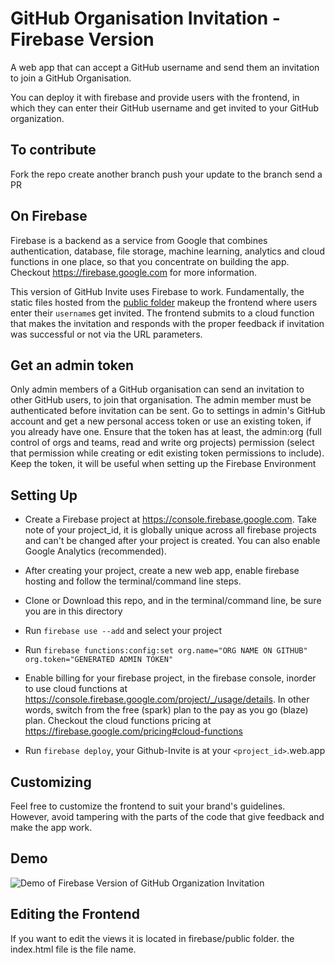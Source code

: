 # GitHub Organisation Invitation - Firebase Version

A web app that can accept a GitHub username and send them an invitation to join a GitHub Organisation.

You can deploy it with firebase and provide users with the frontend, in which they can enter their GitHub username and get invited to your GitHub organization.

## To contribute
Fork the repo 
create another branch
push your update to the branch 
send a PR

## On Firebase
Firebase is a backend as a service from Google that combines authentication, database, file storage, machine learning, analytics and cloud functions in one place, so that you concentrate on building the app. Checkout https://firebase.google.com for more information. 

This version of GitHub Invite uses Firebase to work. Fundamentally, the static files hosted from the [public folder](./public) makeup the frontend where users enter their `username`s get invited. The frontend submits to a cloud function that makes the invitation and responds with the proper feedback if invitation was successful or not via the URL parameters.

## Get an admin token
Only admin members of a GitHub organisation can send an invitation to other GitHub users, to join that organisation. The admin member must be authenticated before invitation can be sent. Go to settings in admin's GitHub account and get a new personal access token or use an existing token, if you already have one. Ensure that the token has at least, the admin:org (full control of orgs and teams, read and write org projects) permission (select that permission while creating or edit existing token permissions to include). Keep the token, it will be useful when setting up the Firebase Environment

## Setting Up
* Create a Firebase project at https://console.firebase.google.com. Take note of your project_id, it is globally unique across all firebase projects and can't be changed after your project is created. You can also enable Google Analytics (recommended).

* After creating your project, create a new web app, enable firebase hosting and follow the terminal/command line steps.

* Clone or Download this repo, and in the terminal/command line, be sure you are in this directory 

* Run `firebase use --add` and select your project

* Run `firebase functions:config:set org.name="ORG NAME ON GITHUB" org.token="GENERATED ADMIN TOKEN"`

* Enable billing for your firebase project, in the firebase console, inorder to use cloud functions at https://console.firebase.google.com/project/_/usage/details. In other words, switch from the free (spark) plan to the pay as you go (blaze) plan. Checkout the cloud functions pricing at https://firebase.google.com/pricing#cloud-functions

* Run `firebase deploy`, your Github-Invite is at your `<project_id>`.web.app 

## Customizing
Feel free to customize the frontend to suit your brand's guidelines. However, avoid tampering with the parts of the code that give feedback and make the app work.

## Demo

![Demo of Firebase Version of GitHub Organization Invitation](../demos/node-monolith.gif)


## Editing the Frontend
If you want to edit the views it is located in firebase/public folder. the index.html file is the file name.

